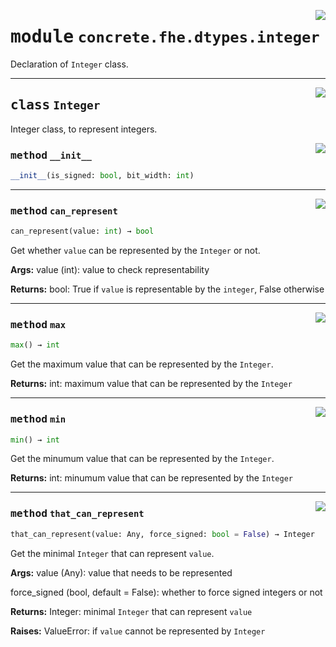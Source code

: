 <!-- markdownlint-disable -->

<a href="../../tempdirectoryforapidocs/.venvtrash/lib/python3.10/site-packages/concrete/fhe/dtypes/integer.py#L0"><img align="right" style="float:right;" src="https://img.shields.io/badge/-source-cccccc?style=flat-square"></a>

# <kbd>module</kbd> `concrete.fhe.dtypes.integer`
Declaration of `Integer` class. 



---

<a href="../../tempdirectoryforapidocs/.venvtrash/lib/python3.10/site-packages/concrete/fhe/dtypes/integer.py#L14"><img align="right" style="float:right;" src="https://img.shields.io/badge/-source-cccccc?style=flat-square"></a>

## <kbd>class</kbd> `Integer`
Integer class, to represent integers. 

<a href="../../tempdirectoryforapidocs/.venvtrash/lib/python3.10/site-packages/concrete/fhe/dtypes/integer.py#L91"><img align="right" style="float:right;" src="https://img.shields.io/badge/-source-cccccc?style=flat-square"></a>

### <kbd>method</kbd> `__init__`

```python
__init__(is_signed: bool, bit_width: int)
```








---

<a href="../../tempdirectoryforapidocs/.venvtrash/lib/python3.10/site-packages/concrete/fhe/dtypes/integer.py#L137"><img align="right" style="float:right;" src="https://img.shields.io/badge/-source-cccccc?style=flat-square"></a>

### <kbd>method</kbd> `can_represent`

```python
can_represent(value: int) → bool
```

Get whether `value` can be represented by the `Integer` or not. 



**Args:**
  value (int):  value to check representability 



**Returns:**
  bool:  True if `value` is representable by the `integer`, False otherwise 

---

<a href="../../tempdirectoryforapidocs/.venvtrash/lib/python3.10/site-packages/concrete/fhe/dtypes/integer.py#L126"><img align="right" style="float:right;" src="https://img.shields.io/badge/-source-cccccc?style=flat-square"></a>

### <kbd>method</kbd> `max`

```python
max() → int
```

Get the maximum value that can be represented by the `Integer`. 



**Returns:**
  int:  maximum value that can be represented by the `Integer` 

---

<a href="../../tempdirectoryforapidocs/.venvtrash/lib/python3.10/site-packages/concrete/fhe/dtypes/integer.py#L115"><img align="right" style="float:right;" src="https://img.shields.io/badge/-source-cccccc?style=flat-square"></a>

### <kbd>method</kbd> `min`

```python
min() → int
```

Get the minumum value that can be represented by the `Integer`. 



**Returns:**
  int:  minumum value that can be represented by the `Integer` 

---

<a href="../../tempdirectoryforapidocs/.venvtrash/lib/python3.10/site-packages/concrete/fhe/dtypes/integer.py#L22"><img align="right" style="float:right;" src="https://img.shields.io/badge/-source-cccccc?style=flat-square"></a>

### <kbd>method</kbd> `that_can_represent`

```python
that_can_represent(value: Any, force_signed: bool = False) → Integer
```

Get the minimal `Integer` that can represent `value`. 



**Args:**
  value (Any):  value that needs to be represented 

 force_signed (bool, default = False):  whether to force signed integers or not 



**Returns:**
  Integer:  minimal `Integer` that can represent `value` 



**Raises:**
  ValueError:  if `value` cannot be represented by `Integer` 


